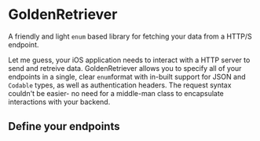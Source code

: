 # GoldenRetriever

A friendly and light `enum` based library for fetching your data from a HTTP/S endpoint.

Let me guess, your iOS application needs to interact with a HTTP server to send and retreive data. GoldenRetriever allows you to specify all of your endpoints in a single, clear `enum`format with in-built support for JSON and `Codable` types, as well as authentication headers. The request syntax couldn't be easier- no need for a middle-man class to encapsulate interactions with your backend.

## Define your endpoints

```

```
